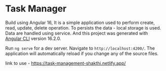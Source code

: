 # Task Manager

Build using Angular 16, It is a simple application used to perform create, read, update, delete operation. To persists the data - local storage is used. Data are handled using service. And this project was generated with [Angular CLI](https://github.com/angular/angular-cli) version 16.2.0.

Run `ng serve` for a dev server. Navigate to `http://localhost:4200/`. The application will automatically reload if you change any of the source files.

link to use - https://task-management-shakthi.netlify.app/